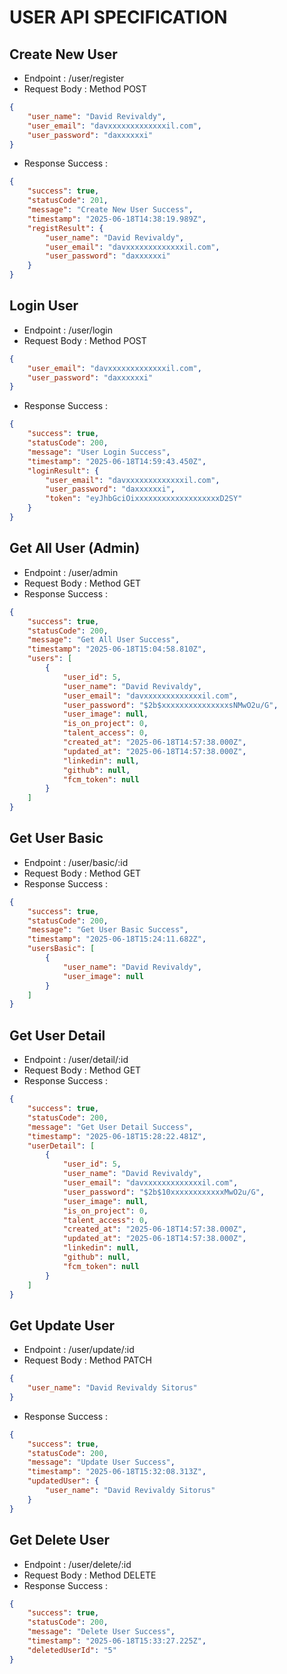 # USER API SPECIFICATION

## Create New User
- Endpoint : /user/register
- Request Body : Method POST
```json
{
    "user_name": "David Revivaldy",
    "user_email": "davxxxxxxxxxxxxxil.com",
    "user_password": "daxxxxxxi"
}
``` 
- Response Success :
```json
{
    "success": true,
    "statusCode": 201,
    "message": "Create New User Success",
    "timestamp": "2025-06-18T14:38:19.989Z",
    "registResult": {
        "user_name": "David Revivaldy",
        "user_email": "davxxxxxxxxxxxxxil.com",
        "user_password": "daxxxxxxi"
    }
}
```

## Login User
- Endpoint : /user/login
- Request Body : Method POST
```json
{
    "user_email": "davxxxxxxxxxxxxxil.com",
    "user_password": "daxxxxxxi"
}
``` 
- Response Success :
```json
{
    "success": true,
    "statusCode": 200,
    "message": "User Login Success",
    "timestamp": "2025-06-18T14:59:43.450Z",
    "loginResult": {
        "user_email": "davxxxxxxxxxxxxxil.com",
        "user_password": "daxxxxxxi",
        "token": "eyJhbGciOixxxxxxxxxxxxxxxxxxxD2SY"
    }
}
```

## Get All User (Admin)
- Endpoint : /user/admin
- Request Body : Method GET
- Response Success :
```json
{
    "success": true,
    "statusCode": 200,
    "message": "Get All User Success",
    "timestamp": "2025-06-18T15:04:58.810Z",
    "users": [
        {
            "user_id": 5,
            "user_name": "David Revivaldy",
            "user_email": "davxxxxxxxxxxxxxil.com",
            "user_password": "$2b$xxxxxxxxxxxxxxxsNMwO2u/G",
            "user_image": null,
            "is_on_project": 0,
            "talent_access": 0,
            "created_at": "2025-06-18T14:57:38.000Z",
            "updated_at": "2025-06-18T14:57:38.000Z",
            "linkedin": null,
            "github": null,
            "fcm_token": null
        }
    ]
}
```

## Get User Basic
- Endpoint : /user/basic/:id
- Request Body : Method GET
- Response Success :
```json
{
    "success": true,
    "statusCode": 200,
    "message": "Get User Basic Success",
    "timestamp": "2025-06-18T15:24:11.682Z",
    "usersBasic": [
        {
            "user_name": "David Revivaldy",
            "user_image": null
        }
    ]
}
```

## Get User Detail
- Endpoint : /user/detail/:id
- Request Body : Method GET
- Response Success :
```json
{
    "success": true,
    "statusCode": 200,
    "message": "Get User Detail Success",
    "timestamp": "2025-06-18T15:28:22.481Z",
    "userDetail": [
        {
            "user_id": 5,
            "user_name": "David Revivaldy",
            "user_email": "davxxxxxxxxxxxxxil.com",
            "user_password": "$2b$10xxxxxxxxxxxxMwO2u/G",
            "user_image": null,
            "is_on_project": 0,
            "talent_access": 0,
            "created_at": "2025-06-18T14:57:38.000Z",
            "updated_at": "2025-06-18T14:57:38.000Z",
            "linkedin": null,
            "github": null,
            "fcm_token": null
        }
    ]
}
```

## Get Update User
- Endpoint : /user/update/:id
- Request Body : Method PATCH
```json
{
    "user_name": "David Revivaldy Sitorus"
}
```
- Response Success :
```json
{
    "success": true,
    "statusCode": 200,
    "message": "Update User Success",
    "timestamp": "2025-06-18T15:32:08.313Z",
    "updatedUser": {
        "user_name": "David Revivaldy Sitorus"
    }
}
```

## Get Delete User
- Endpoint : /user/delete/:id
- Request Body : Method DELETE
- Response Success :
```json
{
    "success": true,
    "statusCode": 200,
    "message": "Delete User Success",
    "timestamp": "2025-06-18T15:33:27.225Z",
    "deletedUserId": "5"
}
```